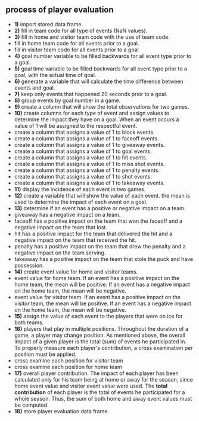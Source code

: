 ## process of player evaluation
- **1)** import stored data frame.
- **2)** fill in team code for all type of events (NaN values).
- **3)** fill in home and visitor team code with the use of team code.
- fill in home team code for all events prior to a goal.
- fill in visitor team code for all events prior to a goal
- **4)** goal number variable to be filled backwards for all event type prior to a goal.
- **5)** goal time variable to be filled backwards for all event type prior to a goal, with the actual time of goal.
- **6)** generate a variable that will calculate the time difference between events and goal.
- **7)** keep only events that happened 20 seconds prior to a goal.
- **8)** group events by goal number in a game.
- **9)** create a column that will show the total observations for two games.
- **10)** create columns for each type of event and assign values to determine the impact they have on a goal. 
When an event occurs a value of 1 will be assigned to the respectful event.
- create a column that assigns a value of 1 to block events.
- create a column that assigns a value of 1 to faceoff events.
- create a column that assigns a value of 1 to giveaway events.
- create a column that assigns a value of 1 to goal events.
- create a column that assigns a value of 1 to hit events.
- create a column that assigns a value of 1 to miss shot events.
- create a column that assigns a value of 1 to penalty events.
- create a column that assigns a value of 1 to shot events.
- create a column that assigns a value of 1 to takeaway events.
- **11)** display the incidence of each event in two games.
- **12)** create a variable that will show the value of each event.
the mean is used to determine the impact of each event on a goal.
- **13)** determine if an event has a positive or negative impact on a team.
- giveaway has a negative impact on a team.
- faceoff has a positive impact on the team that won the faceoff and a negative impact on the team that lost.
- hit has a positive impact for the team that delivered the hit and a negative impact on the team that received the hit.
- penalty has a positive impact on the team that drew the penalty and a negative impact on the team serving. 
- takeaway has a positive impact on the team that stole the puck and have possession.
- **14)** create event value for home and visitor teams.
- event value for home team. If an event has a positive impact on the home team, the mean will be positive. If an event has a negative impact on the home team, the mean will be negative.
- event value for visitor team.  If an event has a positive impact on the visitor team, the mean will be positive. If an event has a negative impact on the home team, the mean will be negative.
- **15)** assign the value of each event to the players that were on ice for both teams.
- **16)** players that play in multiple positions.
Throughout the duration of a game, a player may change position. As mentioned above, the overall impact of a given player is the total (sum) of events he participated in. To properly measure each player's contribution, a cross examination per position must be applied.
- cross examine each position for visitor team
- cross examine each position for home team
- **17)** overall player contribution.
The impact of each player has been calculated only for his team being at home or away for the season, since home event value and visitor event value were used. The **total contribution** of each player is the total of events he participated for a whole season. Thus, the sum of both home and away event values must be computed.
- **18)** store player evaluation data frame.
